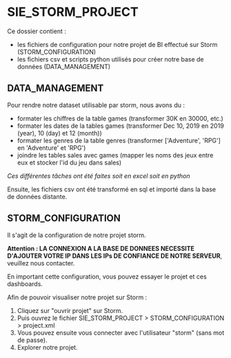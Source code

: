 # SIE_STORM_PROJECT

Ce dossier contient :
- les fichiers de configuration pour notre projet de BI effectué sur Storm (STORM_CONFIGURATION)
- les fichiers csv et scripts python utilisés pour créer notre base de données (DATA_MANAGEMENT)

## DATA_MANAGEMENT
Pour rendre notre dataset utilisable par storm, nous avons du :
- formater les chiffres de la table games (transformer 30K en 30000, etc.)
- formater les dates de la tables games (transformer Dec 10, 2019 en 2019 (year), 10 (day) et 12 (month))
- formater les genres de la table genres (transformer ['Adventure', 'RPG'] en 'Adventure' et 'RPG')
- joindre les tables sales avec games (mapper les noms des jeux entre eux et stocker l'id du jeu dans sales)

*Ces différentes tâches ont été faites soit en excel soit en python*

Ensuite, les fichiers csv ont été transformé en sql et importé dans la base de données distante.

## STORM_CONFIGURATION
Il s'agit de la configuration de notre projet storm.

**Attention : LA CONNEXION A LA BASE DE DONNEES NECESSITE D'AJOUTER VOTRE IP DANS LES IPs DE CONFIANCE DE NOTRE SERVEUR**, veuillez nous contacter.

En important cette configuration, vous pouvez essayer le projet et ces dashboards. 

Afin de pouvoir visualiser notre projet sur Storm : 
1. Cliquez sur "ouvrir projet" sur Storm. 
2. Puis ouvrez le fichier SIE_STORM_PROJECT > STORM_CONFIGURATION > project.xml
3. Vous pouvez ensuite vous connecter avec l'utilisateur "storm" (sans mot de passe).
4. Explorer notre projet.